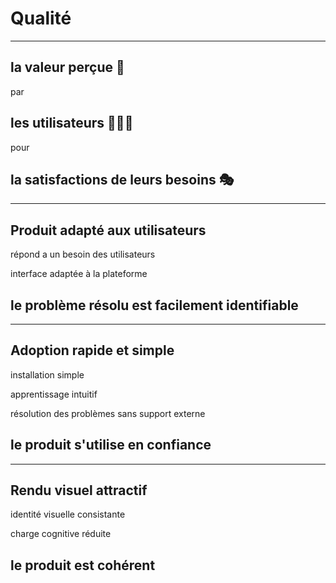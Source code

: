 # Qualité

---
<style scoped>
section {
    text-align: center
}
</style>

## la **valeur** perçue 👀

par

## les **utilisateurs** 👩‍👧‍👦

pour

## la **satisfactions** de leurs besoins 🎭️

---

## Produit **adapté** aux utilisateurs

répond a un besoin des utilisateurs

interface adaptée à la plateforme

## le problème **résolu** est facilement identifiable

---

## **Adoption** rapide et simple

installation simple

apprentissage intuitif

résolution des problèmes sans support externe

## le produit s'utilise **en confiance**

---

## Rendu **visuel** attractif

identité visuelle consistante

charge cognitive réduite

## le produit est **cohérent**
